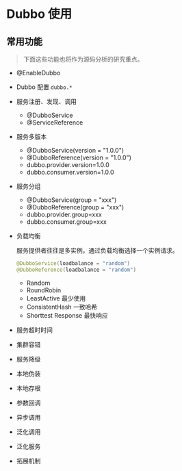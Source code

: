 # Dubbo 使用

## 常用功能

> 下面这些功能也将作为源码分析的研究重点。

+ @EnableDubbo
+ Dubbo 配置 `dubbo.*`
+ 服务注册、发现、调用
  + @DubboService 
  + @ServiceReference
+ 服务多版本
  + @DubboService(version = "1.0.0")  
  + @DubboReference(version = "1.0.0") 
  + dubbo.provider.version=1.0.0 
  + dubbo.consumer.version=1.0.0
+ 服务分组
  + @DubboService(group = "xxx")  
  + @DubboReference(group = "xxx") 
  + dubbo.provider.group=xxx
  + dubbo.consumer.group=xxx

+ 负载均衡

  服务提供者往往是多实例，通过负载均衡选择一个实例请求。

  ```java
  @DubboService(loadbalance = "random")
  @DubboReference(loadbalance = "random")
  ```

  + Random
  + RoundRobin
  + LeastActive 最少使用
  + ConsistentHash 一致哈希
  + Shorttest Response 最快响应

+ 服务超时时间

+ 集群容错

+ 服务降级

+ 本地伪装

+ 本地存根

+ 参数回调

+ 异步调用

+ 泛化调用

+ 泛化服务

+ 拓展机制

























